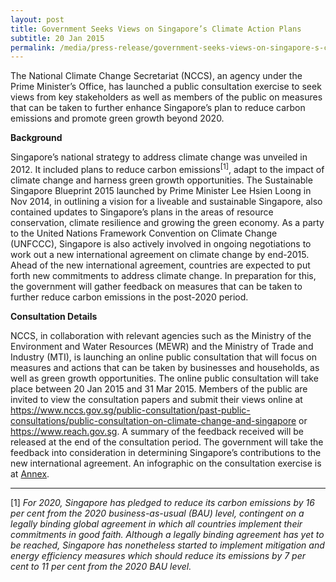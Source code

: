 ```yaml
---
layout: post
title: Government Seeks Views on Singapore’s Climate Action Plans
subtitle: 20 Jan 2015
permalink: /media/press-release/government-seeks-views-on-singapore-s-climate-action-plans/
---
```



The National Climate Change Secretariat (NCCS), an agency under the Prime Minister’s Office, has launched a public consultation exercise to seek views from key stakeholders as well as members of the public on measures that can be taken to further enhance Singapore’s plan to reduce carbon emissions and promote green growth beyond 2020.

**Background**

Singapore’s national strategy to address climate change was unveiled in 2012. It included plans to reduce carbon emissions<sup><a name="1" id="1">[1]</a></sup>, adapt to the impact of climate change and harness green growth opportunities. The Sustainable Singapore Blueprint 2015 launched by Prime Minister Lee Hsien Loong in Nov 2014, in outlining a vision for a liveable and sustainable Singapore, also contained updates to Singapore’s plans in the areas of resource conservation, climate resilience and growing the green economy.    As a party to the United Nations Framework Convention on Climate Change (UNFCCC), Singapore is also actively involved in ongoing negotiations to work out a new international agreement on climate change by end-2015. Ahead of the new international agreement, countries are expected to put forth new commitments to address climate change.    In preparation for this, the government will gather feedback on measures that can be taken to further reduce carbon emissions in the post-2020 period.  

**Consultation Details**

NCCS, in collaboration with relevant agencies such as the Ministry of the Environment and Water Resources (MEWR) and the Ministry of Trade and Industry (MTI), is launching an online public consultation that will focus on measures and actions that can be taken by businesses and households, as well as green growth opportunities.   The online public consultation will take place between 20 Jan 2015 and 31 Mar 2015. Members of the public are invited to view the consultation papers and submit their views online at [<a href="/public-consultation/public-consultation-on-climate-change-and-singapore/" target="_blank">https://www.nccs.gov.sg/public-consultation/past-public-consultations/public-consultation-on-climate-change-and-singapore</a>](/public-consultation/public-consultation-on-climate-change-and-singapore/) or [<a href="https://www.reach.gov.sg/" target="_blank">https://www.reach.gov.sg</a>](https://www.reach.gov.sg/). A summary of the feedback received will be released at the end of the consultation period. The government will take the feedback into consideration in determining Singapore’s contributions to the new international agreement. An infographic on the consultation exercise is at [<a href="/files/docs/default-source/news-documents/public-consultation-pr-annex.pdf" target="_blank">Annex</a>](/files/docs/default-source/news-documents/public-consultation-pr-annex.pdf).

___

<a name="1" id="1">[1]</a> *For 2020, Singapore has pledged to reduce its carbon emissions by 16 per cent from the 2020 business-as-usual (BAU) level, contingent on a legally binding global agreement in which all countries implement their commitments in good faith. Although a legally binding agreement has yet to be reached, Singapore has nonetheless started to implement mitigation and energy efficiency measures which should reduce its emissions by 7 per cent to 11 per cent from the 2020 BAU level.*
